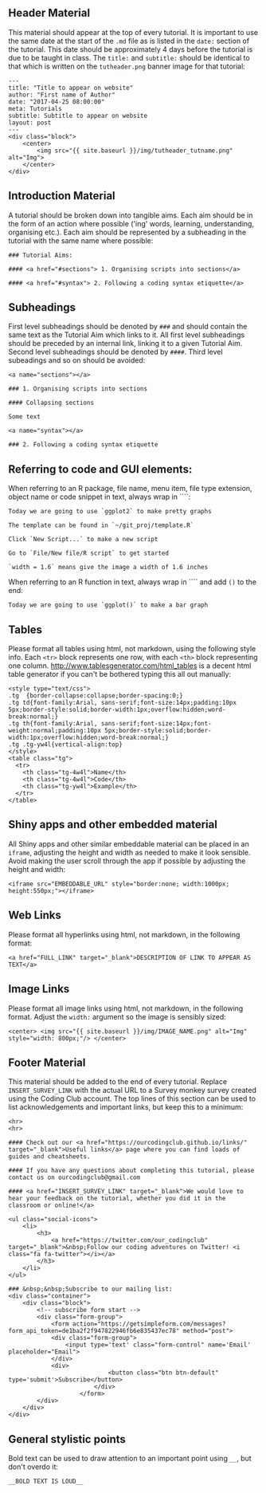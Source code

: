 
## Header Material

This material should appear at the top of every tutorial. It is important to use the same date at the start of the `.md` file as is listed in the `date:` section of the tutorial. This date should be approximately 4 days before the tutorial is due to be taught in class. The `title:` and `subtitle:` should be identical to that which is written on the `tutheader.png` banner image for that tutorial:

```
---
title: "Title to appear on website"
author: "First name of Author"
date: "2017-04-25 08:00:00"
meta: Tutorials
subtitle: Subtitle to appear on website
layout: post
---
<div class="block">
	<center>
		<img src="{{ site.baseurl }}/img/tutheader_tutname.png" alt="Img">
	</center>
</div>
```

## Introduction Material

A tutorial should be broken down into tangible aims. Each aim should be in the form of an action where possible ('ing' words, learning, understanding, organising etc.). Each aim should be represented by a subheading in the tutorial with the same name where possible:

```
### Tutorial Aims:

#### <a href="#sections"> 1. Organising scripts into sections</a>

#### <a href="#syntax"> 2. Following a coding syntax etiquette</a>
```

## Subheadings

First level subheadings should be denoted by `###` and should contain the same text as the Tutorial Aim which links to it. All first level subheadings should be preceded by an internal link, linking it to a given Tutorial Aim. Second level subheadings should be denoted by `####`. Third level subeadings and so on should be avoided:

```
<a name="sections"></a>

### 1. Organising scripts into sections

#### Collapsing sections

Some text

<a name="syntax"></a>

### 2. Following a coding syntax etiquette
```

## Referring to code and GUI elements:

When referring to an R package, file name, menu item, file type extension, object name or code snippet in text, always wrap in ````:

```
Today we are going to use `ggplot2` to make pretty graphs

The template can be found in `~/git_proj/template.R`

Click `New Script...` to make a new script

Go to `File/New file/R script` to get started

`width = 1.6` means give the image a width of 1.6 inches
```

When referring to an R function in text, always wrap in ```` and add `()` to the end:

```
Today we are going to use `ggplot()` to make a bar graph
```

## Tables

Please format all tables using html, not markdown, using the following style info. Each `<tr>` block represents one row, with each `<th>` block representing one column. <a href="http://www.tablesgenerator.com/html_tables" target="_blank">http://www.tablesgenerator.com/html_tables</a> is a decent html table generator if you can't be bothered typing this all out manually:

```
<style type="text/css">
.tg  {border-collapse:collapse;border-spacing:0;}
.tg td{font-family:Arial, sans-serif;font-size:14px;padding:10px 5px;border-style:solid;border-width:1px;overflow:hidden;word-break:normal;}
.tg th{font-family:Arial, sans-serif;font-size:14px;font-weight:normal;padding:10px 5px;border-style:solid;border-width:1px;overflow:hidden;word-break:normal;}
.tg .tg-yw4l{vertical-align:top}
</style>
<table class="tg">
  <tr>
    <th class="tg-4w4l">Name</th>
    <th class="tg-4w4l">Code</th>
    <th class="tg-yw4l">Example</th>
  </tr>
</table>
```

## Shiny apps and other embedded material
All Shiny apps and other similar embeddable material can be placed in an `iframe`, adjusting the height and width as needed to make it look sensible. Avoid making the user scroll through the app if possible by adjusting the height and width:

```
<iframe src="EMBEDDABLE_URL" style="border:none; width:1000px; height:550px;"></iframe>
```

## Web Links

Please format all hyperlinks using html, not markdown, in the following format:

```
<a href="FULL_LINK" target="_blank">DESCRIPTION OF LINK TO APPEAR AS TEXT</a>
```

## Image Links

Please format all image links using html, not markdown, in the following format. Adjust the `width:` argument so the image is sensibly sized:

```
<center> <img src="{{ site.baseurl }}/img/IMAGE_NAME.png" alt="Img" style="width: 800px;"/> </center>
```

## Footer Material

This material should be added to the end of every tutorial. Replace `INSERT_SURVEY_LINK` with the actual URL to a Survey monkey survey created using the Coding Club account. The top lines of this section can be used to list acknowledgements and important links, but keep this to a minimum:

```
<hr>
<hr>

#### Check out our <a href="https://ourcodingclub.github.io/links/" target="_blank">Useful links</a> page where you can find loads of guides and cheatsheets.

#### If you have any questions about completing this tutorial, please contact us on ourcodingclub@gmail.com

#### <a href="INSERT_SURVEY_LINK" target="_blank">We would love to hear your feedback on the tutorial, whether you did it in the classroom or online!</a>

<ul class="social-icons">
	<li>
		<h3>
			<a href="https://twitter.com/our_codingclub" target="_blank">&nbsp;Follow our coding adventures on Twitter! <i class="fa fa-twitter"></i></a>
		</h3>
	</li>
</ul>

### &nbsp;&nbsp;Subscribe to our mailing list:
<div class="container">
	<div class="block">
        <!-- subscribe form start -->
		<div class="form-group">
			<form action="https://getsimpleform.com/messages?form_api_token=de1ba2f2f947822946fb6e835437ec78" method="post">
			<div class="form-group">
				<input type='text' class="form-control" name='Email' placeholder="Email">
			</div>
			<div>
                        	<button class="btn btn-default" type='submit'>Subscribe</button>
                    	</div>
                	</form>
		</div>
	</div>
</div>
```

## General stylistic points

Bold text can be used to draw attention to an important point using `__`, but don't overdo it:

```
__BOLD TEXT IS LOUD__
```

